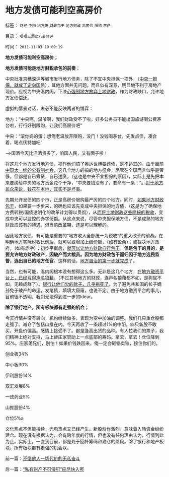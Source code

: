 # 地方发债可能利空高房价

标签： `财经` `中阳` `地方债` `财政包干` `地方财政` `高房价` `限购` `房产` 

目录： `唱唱反调之八卦时评`

时间： `2011-11-03 19:09:19`

**地方发债可能利空高房价；**

**地方发债可能是地方财税承包的前奏**；

中央批准京穗深沪等城市发行地方债务，除了不宜中央担保一项外，（[中央一担保，就成了定向国](../../../2011/10/24/中央担保的地方债相当于税收，李嘉图等效将被国人熟知.md)债），其他方面并无问题，而且似有深意，明显地不利于房地产现价。应视为中央温内阁，下决[心强制地方放弃土地财政](../../../2011/5/20/城乡结合部黑社会化的原因是土地财政.md)，作为财政缺口，允许地方发债偿还。

虚拟的情景对话，未必不能反映两者的博弈：

地方：“中央啊，温爷啊，我们财政受不了啦，好多公务员不能出国旅游喝公费茅台啦，行行好别限购，让我们高房价吧”

中央：“滚你妈的蛋；想俺老温放开限购，没门！没钱喝茅台，先发点债，凑合着，喝点伏特加吧”

——>国酒今天比洋酒贵多了，咱国人民，又有面子啦！

将这几个地方发行地方债，视作他们搞了奥运世博要还债，是不适宜的。[由于目前中国大一统的公有制社会](../../../2011/10/30/脱离私有制的“民主”将毁于民粹冲击波.md)，这几个地方的搞的地方盛会，尽管在全国而言似乎是奢侈。但都是自已筹资，自已透资，（这也是中央不宜担保的原因），实际上是先把本来要纳给中央的地方贡金花个干净，“中央要钱没有了，要命有一条！”。[对于地方民众来说，钱花在本地，其实不是坏事](../../../2010/1/6/广州市民公交优惠方案瞎折腾.md)。

先期允许发债的四个市，正是高房价限购最严厉的四个地方。同时，[如果地方财政包干](../../../2009/9/1/为什么地方财政社会保障排外是理所当然的.md)，如果要一步步来，的确也应该先变成中央担保的地方债，（这是为了确保地方费转税/国债透明化的改革计划得以贯彻），从[而将土地财政这些隐秘的税收](../../../2007/11/17/地方财政危机催生苛政？.md)，变成中央可以监控的赤字份额。从这点来说，尽管中央担保地方债，不是成熟的地方财政应该有的待遇。但当前改革期，还是可以理解的。

因此地方发债，有可能是重要的“地方收入全部统一为税收”的重大改革的前奏。在明确地方实际税收比例后，就可以或增加上缴份额，（如有盈余）；或裁决地方政府，（如有赤字）；初步平衡后，[就可以让地方财政自行包干](../../../2010/6/29/地区自治是天然的“多党制”和集会结社的天赋权力.md)。**但是包干的目的，是要允许地方财政破产，因破产而大裁员。因为地方财政包干而归因于地方选民监督，选出自已的地方任官**。这样的话，[地方自治的第一步就完成](../../../2010/11/25/民主就是行省制度向地方市政转变.md)了。

当然，也有可能，温内阁根本没有想得这么多。无非是这几个地方，[在地方融资平台上，已经亏得声名狼藉](../../../2009/2/13/财政和金融双料危机共振.md)。（不过其地地方的财政，连声名狼藉都不如，是狗屁不如，无赖成群了）。[银行让他们欠的款子，几乎拖死了](../../../2009/8/13/改革关键的战区是银行造小造强承担责任的改革.md)。为了避免共和国的长子嫡孙免于破产的命运，发笔债，填填大窟窿，也说不定。由于地方融资平台的事儿，目前很不透明，我们无法得到进一步的Idear。

**除了银行地产，所有板块都有走强的机会；**

今天行情并没有转向，机构继续做多，表现为空中加油的调整。我们几只重仓股都走强了。减仓了包括山推在内。今天再收了一条超过1%的中阳。四只新股不敢买，开盘价偏高。感情上接受不了。都是逢高出货的品种。有人拉我们的票子，我们精神上绝对支持，马上替庄家赞助上一点底部的筹码。拿去，拿去！仓位降到95%。庄家弟兄们，别怕！如果价钱跌回来，俺一定会砸锅卖铁，接住你们的。

创业板34%

中小板30%

伊利股份14%

双汇发展8%

一致药业5%

山推股份4%

仓位5%a

文化热点不但能持续，光电热点又已经产生。新股炒作激烈，意味着入场资金纷纷建仓。现在没有根据认为，会有跨年度的行情，但也没有任何理由认为，行情到此为止。实际上，一直到目前，都是处于回补筹码和建仓的阶段。除了银行和地产板块，所有板块都有走强的机会以。



前一篇：[不惜他人一切代价的无私奋斗](../../../2011/11/2/不惜他人一切代价的无私奋斗.md)

后一篇：[“私有财产不可侵犯”应尽快入宪](../../../2011/11/3/“私有财产不可侵犯”应尽快入宪.md)